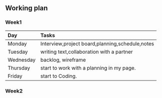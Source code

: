 ## Working plan

### Week1
| Day | Tasks |
|:------------- |:-------------|
| Monday | Interview,project board,planning,schedule,notes |
| Tuesday |  writing text,collaboration with a partner|
| Wednesday | backlog, wireframe |
| Thursday | start to work with a planning in my page. |
| Friday | start to Coding. |

### Week2